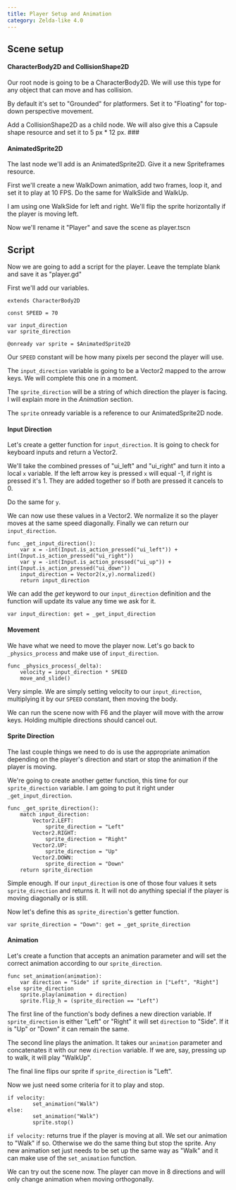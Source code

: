 ```yaml
---
title: Player Setup and Animation
category: Zelda-like 4.0
---
```

## Scene setup
#### CharacterBody2D and CollisionShape2D

Our root node is going to be a CharacterBody2D. We will use this type for any object that can move and has collision.

By default it's set to "Grounded" for platformers. Set it to "Floating" for top-down perspective movement.

Add a CollisionShape2D as a child node. We will also give this a Capsule shape resource and set it to 5 px * 12 px. ###

#### AnimatedSprite2D

The last node we'll add is an AnimatedSprite2D. Give it a new Spriteframes resource.

First we'll create a new WalkDown animation, add two frames, loop it, and set it to play at 10 FPS. Do the same for WalkSide and WalkUp.

I am using one WalkSide for left and right. We'll flip the sprite horizontally if the player is moving left.

Now we'll rename it "Player" and save the scene as player.tscn

## Script

Now we are going to add a script for the player. Leave the template blank and save it as "player.gd"

First we'll add our variables.

```
extends CharacterBody2D

const SPEED = 70

var input_direction
var sprite_direction

@onready var sprite = $AnimatedSprite2D
```

Our `SPEED` constant will be how many pixels per second the player will use.

The `input_direction` variable is going to be a Vector2 mapped to the arrow keys. We will complete this one in a moment.

The `sprite_direction` will be a string of which direction the player is facing. I will explain more in the *Animation* section.

The `sprite` onready variable is a reference to our AnimatedSprite2D node.

#### Input Direction

Let's create a getter function for `input_direction`. It is going to check for keyboard inputs and return a Vector2.

We'll take the combined presses of "ui_left" and "ui_right" and turn it into a local `x` variable. If the left arrow key is pressed `x` will equal -1, if right is pressed it's 1. They are added together so if both are pressed it cancels to 0.

Do the same for `y`.

We can now use these values in a Vector2. We normalize it so the player moves at the same speed diagonally. Finally we can return our `input_direction`.

```
func _get_input_direction():
	var x = -int(Input.is_action_pressed("ui_left")) + int(Input.is_action_pressed("ui_right"))
	var y = -int(Input.is_action_pressed("ui_up")) + int(Input.is_action_pressed("ui_down"))
	input_direction = Vector2(x,y).normalized()
	return input_direction
```

We can add the *get* keyword to our `input_direction` definition and the function will update its value any time we ask for it.

```
var input_direction: get = _get_input_direction
```

#### Movement

We have what we need to move the player now. Let's go back to `_physics_process` and make use of `input_direction`.

```
func _physics_process(_delta):
	velocity = input_direction * SPEED
	move_and_slide()
```

Very simple. We are simply setting velocity to our `input_direction`, multiplying it by our `SPEED` constant, then moving the body.

We can run the scene now with F6 and the player will move with the arrow keys. Holding multiple directions should cancel out.

#### Sprite Direction

The last couple things we need to do is use the appropriate animation depending on the player's direction and start or stop the animation if the player is moving.

We're going to create another getter function, this time for our `sprite_direction` variable. I am going to put it right under `_get_input_direction`.

```
func _get_sprite_direction():
	match input_direction:
		Vector2.LEFT:
			sprite_direction = "Left"
		Vector2.RIGHT:
			sprite_direction = "Right"
		Vector2.UP:
			sprite_direction = "Up"
		Vector2.DOWN:
			sprite_direction = "Down"
	return sprite_direction
```

Simple enough. If our `input_direction` is one of those four values it sets `sprite_direction` and returns it. It will not do anything special if the player is moving diagonally or is still.

Now let's define this as `sprite_direction`'s getter function.

```
var sprite_direction = "Down": get = _get_sprite_direction
```

#### Animation

Let's create a function that accepts an animation parameter and will set the correct animation according to our `sprite_direction`.

```
func set_animation(animation):
	var direction = "Side" if sprite_direction in ["Left", "Right"] else sprite_direction
	sprite.play(animation + direction)
	sprite.flip_h = (sprite_direction == "Left")
```

The first line of the function's body defines a new direction variable. If `sprite_direction` is either "Left" or "Right" it will set `direction` to "Side". If it is "Up" or "Down" it can remain the same.

The second line plays the animation. It takes our `animation` parameter and concatenates it with our new `direction` variable. If we are, say, pressing up to walk, it will play "WalkUp".

The final line flips our sprite if `sprite_direction` is "Left".

Now we just need some criteria for it to play and stop.

```
if velocity:
		set_animation("Walk")
else:
		set_animation("Walk")
		sprite.stop()
```

`if velocity:` returns true if the player is moving at all. We set our animation to "Walk" if so. Otherwise we do the same thing but stop the sprite. Any new animation set just needs to be set up the same way as "Walk" and it can make use of the `set_animation` function.

We can try out the scene now. The player can move in 8 directions and will only change animation when moving orthogonally.
